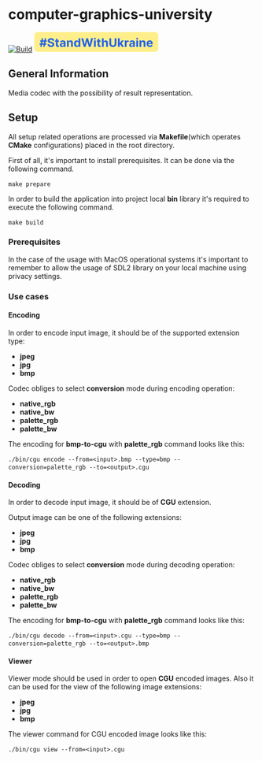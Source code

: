 # computer-graphics-university

[![Build](https://github.com/YarikRevich/computer-graphics-university/actions/workflows/build.yml/badge.svg)](https://github.com/YarikRevich/computer-graphics-university/actions/workflows/build.yml)
[![StandWithUkraine](https://raw.githubusercontent.com/vshymanskyy/StandWithUkraine/main/badges/StandWithUkraine.svg)](https://github.com/vshymanskyy/StandWithUkraine/blob/main/docs/README.md)

## General Information

Media codec with the possibility of result representation.

## Setup

All setup related operations are processed via **Makefile**(which operates **CMake** configurations) placed in the root directory.

First of all, it's important to install prerequisites. It can be done via the following command.
```shell
make prepare
```

In order to build the application into project local **bin** library it's required to execute the following command.
```shell
make build
```

### Prerequisites

In the case of the usage with MacOS operational systems it's important to remember to allow the usage of SDL2 library on your local machine using privacy settings. 

### Use cases

#### Encoding

In order to encode input image, it should be of the supported extension type:
* **jpeg**
* **jpg**
* **bmp**

Codec obliges to select **conversion** mode during encoding operation:
* **native_rgb**
* **native_bw**
* **palette_rgb**
* **palette_bw**

The encoding for **bmp-to-cgu** with **palette_rgb** command looks like this:

```shell
./bin/cgu encode --from=<input>.bmp --type=bmp --conversion=palette_rgb --to=<output>.cgu
```

#### Decoding

In order to decode input image, it should be of **CGU** extension.

Output image can be one of the following extensions:
* **jpeg**
* **jpg**
* **bmp**

Codec obliges to select **conversion** mode during decoding operation:
* **native_rgb**
* **native_bw**
* **palette_rgb**
* **palette_bw**

The encoding for **bmp-to-cgu** with **palette_rgb** command looks like this:

```shell
./bin/cgu decode --from=<input>.cgu --type=bmp --conversion=palette_rgb --to=<output>.bmp
```

#### Viewer

Viewer mode should be used in order to open **CGU** encoded images. Also it can be used for 
the view of the following image extensions:
* **jpeg**
* **jpg**
* **bmp**

The viewer command for CGU encoded image looks like this:

```shell
./bin/cgu view --from=<input>.cgu
```